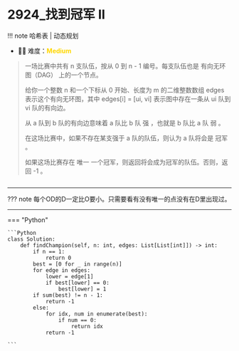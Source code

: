 # 2924_找到冠军 II

<!-- 所有文件名必须是该题目的英文名 -->

!!! note
    <!-- 这里记载考察的数据结构、算法等 -->
    哈希表 | 动态规划

- 🔑🔑 难度：<span style = "color:gold; font-weight:bold">Medium</span>
<!-- <span style = "color:gold; font-weight:bold">Medium</span> 中等 -->
<!-- <span style = "color:crisma; font-weight:bold">High</span> 困难 -->
<!-- <span style = "color:Green; font-weight:bold">Easy</span> 简单 -->

<!-- 题目简介 -->

> 一场比赛中共有 n 支队伍，按从 0 到  n - 1 编号。每支队伍也是 有向无环图（DAG） 上的一个节点。
> 
> 给你一个整数 n 和一个下标从 0 开始、长度为 m 的二维整数数组 edges 表示这个有向无环图，其中 edges[i] = [ui, vi] 表示图中存在一条从 ui 队到 vi 队的有向边。
> 
> 从 a 队到 b 队的有向边意味着 a 队比 b 队 强 ，也就是 b 队比 a 队 弱 。
> 
> 在这场比赛中，如果不存在某支强于 a 队的队伍，则认为 a 队将会是 冠军 。
> 
> 如果这场比赛存在 唯一 一个冠军，则返回将会成为冠军的队伍。否则，返回 -1 。


```
```

------

??? note 
    每个OD的D一定比O要小。只需要看有没有唯一的点没有在D里出现过。

    
-------------

=== "Python"

    ```Python
    class Solution:
        def findChampion(self, n: int, edges: List[List[int]]) -> int:
            if n == 1:
                return 0
            best = [0 for _ in range(n)]
            for edge in edges:
                lower = edge[1]
                if best[lower] == 0:
                    best[lower] = 1
            if sum(best) != n - 1:
                return -1
            else:
                for idx, num in enumerate(best):
                    if num == 0:
                        return idx
                return -1
    
    ```
